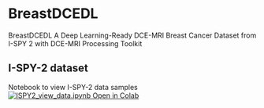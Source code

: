 # BreastDCEDL
BreastDCEDL A Deep Learning-Ready DCE-MRI Breast Cancer Dataset from I-SPY 2 with DCE-MRI Processing Toolkit

## I-SPY-2 dataset
Notebook to view I-SPY-2 data samples
[![ISPY2_view_data.ipynb Open in Colab](https://colab.research.google.com/assets/colab-badge.svg)](https://colab.research.google.com/github/naomifridman/BreastDCEDL/blob/main/ISPY2_view_data.ipynb)
